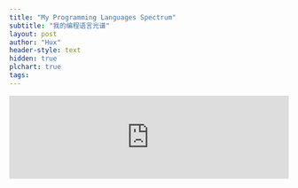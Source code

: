 ```yaml
---
title: "My Programming Languages Spectrum"
subtitle: "我的编程语言光谱"
layout: post
author: "Hux"
header-style: text
hidden: true
plchart: true
tags:
---
```


<iframe 
  id="chart"
  src="https://wangxingzhi.github.io/PL-chart/"
  frameborder="0" 
  scrolling="no" 
  style="width: 100%">
</iframe>
